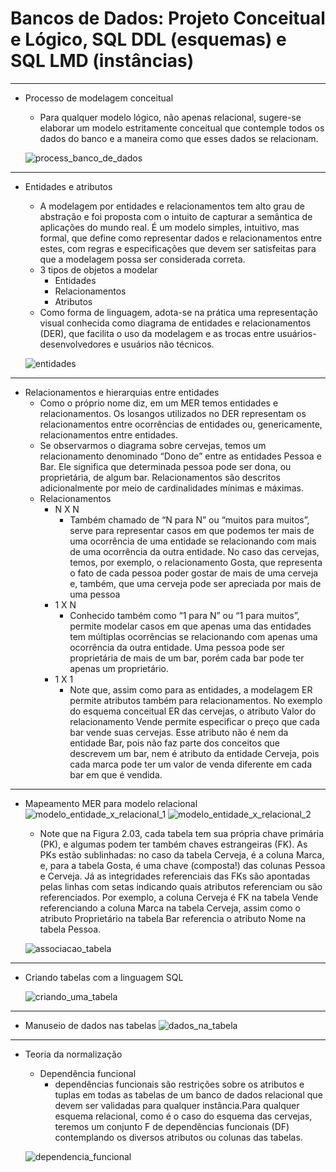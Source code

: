 # Bancos de Dados: Projeto Conceitual e Lógico, SQL DDL (esquemas) e SQL LMD (instâncias)
---
- Processo de modelagem conceitual
    - Para qualquer modelo lógico, não apenas relacional, sugere-se elaborar um modelo estritamente conceitual que contemple todos os dados do banco e a maneira como que esses dados se relacionam.

    ![process_banco_de_dados](../images/process_banco_de_dados.png)

---
- Entidades e atributos
    - A modelagem por entidades e relacionamentos tem alto grau de abstração e foi proposta com o intuito de capturar a semântica de aplicações do mundo real. É um modelo simples, intuitivo, mas formal, que define como representar dados e relacionamentos entre estes, com regras e especificações que devem ser satisfeitas para que a modelagem possa ser considerada correta.
    - 3 tipos de objetos a modelar
        - Entidades
        - Relacionamentos
        - Atributos
    - Como forma de linguagem, adota-se na prática uma representação visual conhecida como diagrama de entidades e relacionamentos (DER), que facilita o uso da modelagem e as trocas entre usuários-desenvolvedores e usuários não técnicos.
    
    ![entidades](../images/entidades.png)
---
- Relacionamentos e hierarquias entre entidades
    - Como o próprio nome diz, em um MER temos entidades e relacionamentos. Os losangos utilizados no DER representam os relacionamentos entre ocorrências de entidades ou, genericamente, relacionamentos entre entidades.
    - Se observarmos o diagrama sobre cervejas, temos um relacionamento denominado “Dono de” entre as entidades Pessoa e Bar. Ele significa que determinada pessoa pode ser dona, ou proprietária, de algum bar. Relacionamentos são descritos adicionalmente por meio de cardinalidades mínimas e máximas.
    - Relacionamentos
        - N X N
            - Também chamado de “N para N” ou “muitos para muitos”, serve para representar casos em que podemos ter mais de uma ocorrência de uma entidade se relacionando com mais de uma ocorrência da outra entidade. No caso das cervejas, temos, por exemplo, o relacionamento Gosta, que representa o fato de cada pessoa poder gostar de mais de uma cerveja e, também, que uma cerveja pode ser apreciada por mais de uma pessoa
        - 1 X N 
            - Conhecido também como “1 para N” ou “1 para muitos”, permite modelar casos em que apenas uma das entidades tem múltiplas ocorrências se relacionando com apenas uma ocorrência da outra entidade. Uma pessoa pode ser proprietária de mais de um bar, porém cada bar pode ter apenas um proprietário.
        - 1 X 1 
            - Note que, assim como para as entidades, a modelagem ER permite atributos também para relacionamentos. No exemplo do esquema conceitual ER das cervejas, o atributo Valor do relacionamento Vende permite especificar o preço que cada bar vende suas cervejas. Esse atributo não é nem da entidade Bar, pois não faz parte dos conceitos que descrevem um bar, nem é atributo da entidade Cerveja, pois cada marca pode ter um valor de venda diferente em cada bar em que é vendida.
---
- Mapeamento MER para modelo relacional
    ![modelo_entidade_x_relacional_1](../images/modelo_entidade_x_relacional_1.png)
    ![modelo_entidade_x_relacional_2](../images/modelo_entidade_x_relacional_2.png)

    - Note que na Figura 2.03, cada tabela tem sua própria chave primária (PK), e algumas podem ter também chaves estrangeiras (FK). As PKs estão sublinhadas: no caso da tabela Cerveja, é a coluna Marca, e, para a tabela Gosta, é uma chave (composta!) das colunas Pessoa e Cerveja. Já as integridades referenciais das FKs são apontadas pelas linhas com setas indicando quais atributos referenciam ou são referenciados. Por exemplo, a coluna Cerveja é FK na tabela Vende referenciando a coluna Marca na tabela Cerveja, assim como o atributo Proprietário na tabela Bar referencia o atributo Nome na tabela Pessoa.

    ![associacao_tabela](../images/associacao_tabela.png)
---
- Criando tabelas com a linguagem SQL

    ![criando_uma_tabela](../images/criando_uma_tabela.png)
---
- Manuseio de dados nas tabelas
    ![dados_na_tabela](../images/dados_na_tabela.png)
---
- Teoria da normalização
    - Dependência funcional
        - dependências funcionais são restrições sobre os atributos e tuplas em todas as tabelas de um banco de dados relacional que devem ser validadas para qualquer instância.Para qualquer esquema relacional, como é o caso do esquema das cervejas, teremos um conjunto F de dependências funcionais (DF) contemplando os diversos atributos ou colunas das tabelas. 
        
    ![dependencia_funcional](../images/dependencia_funcional.png)